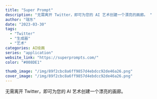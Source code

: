 ```yaml
---
title: "Super Prompt"
description: "无需离开 Twitter，即可为您的 AI 艺术创建一个漂亮的画廊。 "
author: "瑞东"
date: "2023-03-30"
tags:
  - "Twitter"
  - "生成器"
  - "艺术"
categories: AI绘画
series: "application"
website_link: "https://superprompts.com/"
color: "#008DE1"

thumb_image: "/img/89f2cbc8a6ff9857d4ebdcc92de46a26.png"
cover_image: "/img/89f2cbc8a6ff9857d4ebdcc92de46a26.png"
---
```


无需离开 Twitter，即可为您的 AI 艺术创建一个漂亮的画廊。 